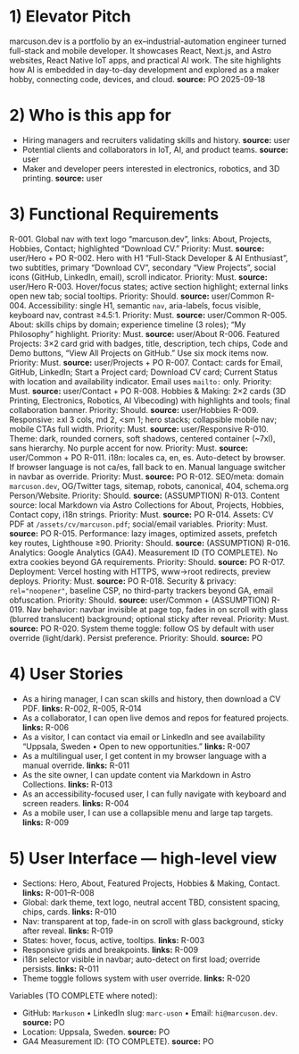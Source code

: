 # 1) Elevator Pitch

marcuson.dev is a portfolio by an ex–industrial-automation engineer turned full-stack and mobile developer. It showcases React, Next.js, and Astro websites, React Native IoT apps, and practical AI work. The site highlights how AI is embedded in day-to-day development and explored as a maker hobby, connecting code, devices, and cloud. **source:** PO 2025-09-18

# 2) Who is this app for

* Hiring managers and recruiters validating skills and history. **source:** user
* Potential clients and collaborators in IoT, AI, and product teams. **source:** user
* Maker and developer peers interested in electronics, robotics, and 3D printing. **source:** user

# 3) Functional Requirements

R-001. Global nav with text logo “marcuson.dev”, links: About, Projects, Hobbies, Contact; highlighted “Download CV.” Priority: Must. **source:** user/Hero + PO
R-002. Hero with H1 “Full-Stack Developer & AI Enthusiast”, two subtitles, primary “Download CV”, secondary “View Projects”, social icons (GitHub, LinkedIn, email), scroll indicator. Priority: Must. **source:** user/Hero
R-003. Hover/focus states; active section highlight; external links open new tab; social tooltips. Priority: Should. **source:** user/Common
R-004. Accessibility: single H1, semantic `nav`, aria-labels, focus visible, keyboard nav, contrast ≥4.5:1. Priority: Must. **source:** user/Common
R-005. About: skills chips by domain; experience timeline (3 roles); “My Philosophy” highlight. Priority: Must. **source:** user/About
R-006. Featured Projects: 3×2 card grid with badges, title, description, tech chips, Code and Demo buttons, “View All Projects on GitHub.” Use six mock items now. Priority: Must. **source:** user/Projects + PO
R-007. Contact: cards for Email, GitHub, LinkedIn; Start a Project card; Download CV card; Current Status with location and availability indicator. Email uses `mailto:` only. Priority: Must. **source:** user/Contact + PO
R-008. Hobbies & Making: 2×2 cards (3D Printing, Electronics, Robotics, AI Vibecoding) with highlights and tools; final collaboration banner. Priority: Should. **source:** user/Hobbies
R-009. Responsive: ≥xl 3 cols, md 2, \<sm 1; hero stacks; collapsible mobile nav; mobile CTAs full width. Priority: Must. **source:** user/Responsive
R-010. Theme: dark, rounded corners, soft shadows, centered container (\~7xl), sans hierarchy. No purple accent for now. Priority: Must. **source:** user/Common + PO
R-011. i18n: locales ca, en, es. Auto-detect by browser. If browser language is not ca/es, fall back to en. Manual language switcher in navbar as override. Priority: Must. **source:** PO
R-012. SEO/meta: domain `marcuson.dev`, OG/Twitter tags, sitemap, robots, canonical, 404, schema.org Person/Website. Priority: Should. **source:** (ASSUMPTION)
R-013. Content source: local Markdown via Astro Collections for About, Projects, Hobbies, Contact copy, i18n strings. Priority: Must. **source:** PO
R-014. Assets: CV PDF at `/assets/cv/marcuson.pdf`; social/email variables. Priority: Must. **source:** PO
R-015. Performance: lazy images, optimized assets, prefetch key routes, Lighthouse ≥90. Priority: Should. **source:** (ASSUMPTION)
R-016. Analytics: Google Analytics (GA4). Measurement ID (TO COMPLETE). No extra cookies beyond GA requirements. Priority: Should. **source:** PO
R-017. Deployment: Vercel hosting with HTTPS, www→root redirects, preview deploys. Priority: Must. **source:** PO
R-018. Security & privacy: `rel="noopener"`, baseline CSP, no third-party trackers beyond GA, email obfuscation. Priority: Should. **source:** user/Common + (ASSUMPTION)
R-019. Nav behavior: navbar invisible at page top, fades in on scroll with glass (blurred translucent) background; optional sticky after reveal. Priority: Must. **source:** PO
R-020. System theme toggle: follow OS by default with user override (light/dark). Persist preference. Priority: Should. **source:** PO

# 4) User Stories

* As a hiring manager, I can scan skills and history, then download a CV PDF. **links:** R-002, R-005, R-014
* As a collaborator, I can open live demos and repos for featured projects. **links:** R-006
* As a visitor, I can contact via email or LinkedIn and see availability “Uppsala, Sweden • Open to new opportunities.” **links:** R-007
* As a multilingual user, I get content in my browser language with a manual override. **links:** R-011
* As the site owner, I can update content via Markdown in Astro Collections. **links:** R-013
* As an accessibility-focused user, I can fully navigate with keyboard and screen readers. **links:** R-004
* As a mobile user, I can use a collapsible menu and large tap targets. **links:** R-009

# 5) User Interface — high-level view

* Sections: Hero, About, Featured Projects, Hobbies & Making, Contact. **links:** R-001–R-008
* Global: dark theme, text logo, neutral accent TBD, consistent spacing, chips, cards. **links:** R-010
* Nav: transparent at top, fade-in on scroll with glass background, sticky after reveal. **links:** R-019
* States: hover, focus, active, tooltips. **links:** R-003
* Responsive grids and breakpoints. **links:** R-009
* i18n selector visible in navbar; auto-detect on first load; override persists. **links:** R-011
* Theme toggle follows system with user override. **links:** R-020

Variables (TO COMPLETE where noted):

* GitHub: `Markuson` • LinkedIn slug: `marc-uson` • Email: `hi@marcuson.dev`. **source:** PO
* Location: Uppsala, Sweden. **source:** PO
* GA4 Measurement ID: (TO COMPLETE). **source:** PO
